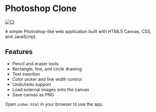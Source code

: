 # Photoshop Clone

[![CI](https://github.com/OWNER/REPO/actions/workflows/ci.yml/badge.svg?branch=main)](https://github.com/OWNER/REPO/actions/workflows/ci.yml)

A simple Photoshop-like web application built with HTML5 Canvas, CSS, and JavaScript.

## Features

- Pencil and eraser tools
- Rectangle, line, and circle drawing
- Text insertion
- Color picker and line width control
- Undo/redo support
- Load external images onto the canvas
- Save canvas as PNG

Open `index.html` in your browser to use the app.
